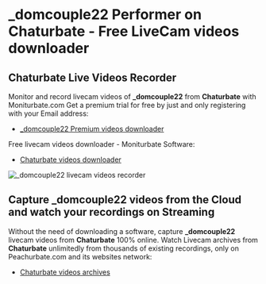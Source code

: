 # _domcouple22 Performer on Chaturbate - Free LiveCam videos downloader

## Chaturbate Live Videos Recorder

Monitor and record livecam videos of **_domcouple22** from **Chaturbate** with Moniturbate.com
Get a premium trial for free by just and only registering with your Email address:
* [_domcouple22 Premium videos downloader](https://moniturbate.com/request-demo-licence-key.html)

Free livecam videos downloader - Moniturbate Software:
* [Chaturbate videos downloader](https://moniturbate.com/moniturbate-download-software.html)

![_domcouple22 livecam videos recorder](https://peachurnet.com/templates/moniturbate-software.png)


## Capture _domcouple22 videos from the Cloud and watch your recordings on Streaming

Without the need of downloading a software, capture **_domcouple22** livecam videos from **Chaturbate** 100% online.
Watch Livecam archives from **Chaturbate** unlimitedly from thousands of existing recordings, only on Peachurbate.com and its websites network:
* [Chaturbate videos archives](https://peachurnet.com/)
